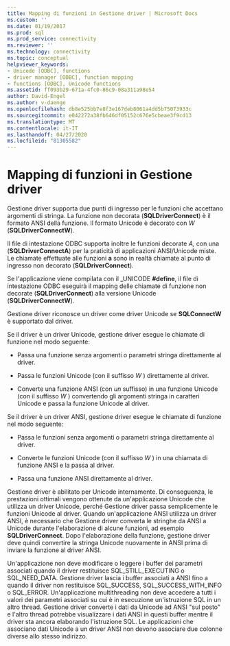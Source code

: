 ```yaml
---
title: Mapping di funzioni in Gestione driver | Microsoft Docs
ms.custom: ''
ms.date: 01/19/2017
ms.prod: sql
ms.prod_service: connectivity
ms.reviewer: ''
ms.technology: connectivity
ms.topic: conceptual
helpviewer_keywords:
- Unicode [ODBC], functions
- driver manager [ODBC], function mapping
- functions [ODBC], Unicode functions
ms.assetid: ff093b29-671a-4fc0-86c9-08a311a98e54
author: David-Engel
ms.author: v-daenge
ms.openlocfilehash: db8e525bb7e8f3e167deb8061a4dd5b75073933c
ms.sourcegitcommit: e042272a38fb646df05152c676e5cbeae3f9cd13
ms.translationtype: MT
ms.contentlocale: it-IT
ms.lasthandoff: 04/27/2020
ms.locfileid: "81305582"
---
```

# <a name="function-mapping-in-the-driver-manager"></a>Mapping di funzioni in Gestione driver
Gestione driver supporta due punti di ingresso per le funzioni che accettano argomenti di stringa. La funzione non decorata (**SQLDriverConnect**) è il formato ANSI della funzione. Il formato Unicode è decorato con *W* (**SQLDriverConnectW**).  
  
 Il file di intestazione ODBC supporta inoltre le funzioni decorate *A,* con una (**SQLDriverConnectA**) per la praticità di applicazioni ANSI/Unicode miste. Le chiamate effettuate alle funzioni **a** sono in realtà chiamate al punto di ingresso non decorato (**SQLDriverConnect**).  
  
 Se l'applicazione viene compilata con il _UNICODE **#define**, il file di intestazione ODBC eseguirà il mapping delle chiamate di funzione non decorate (**SQLDriverConnect**) alla versione Unicode (**SQLDriverConnectW**).  
  
 Gestione driver riconosce un driver come driver Unicode se **SQLConnectW** è supportato dal driver.  
  
 Se il driver è un driver Unicode, gestione driver esegue le chiamate di funzione nel modo seguente:  
  
-   Passa una funzione senza argomenti o parametri stringa direttamente al driver.  
  
-   Passa le funzioni Unicode (con il suffisso *W* ) direttamente al driver.  
  
-   Converte una funzione ANSI (con *un* suffisso) in una funzione Unicode (con il suffisso *W* ) convertendo gli argomenti stringa in caratteri Unicode e passa la funzione Unicode al driver.  
  
 Se il driver è un driver ANSI, gestione driver esegue le chiamate di funzione nel modo seguente:  
  
-   Passa le funzioni senza argomenti o parametri stringa direttamente al driver.  
  
-   Converte le funzioni Unicode (con il suffisso *W* ) in una chiamata di funzione ANSI e la passa al driver.  
  
-   Passa una funzione ANSI direttamente al driver.  
  
 Gestione driver è abilitato per Unicode internamente. Di conseguenza, le prestazioni ottimali vengono ottenute da un'applicazione Unicode che utilizza un driver Unicode, perché Gestione driver passa semplicemente le funzioni Unicode al driver. Quando un'applicazione ANSI utilizza un driver ANSI, è necessario che Gestione driver converta le stringhe da ANSI a Unicode durante l'elaborazione di alcune funzioni, ad esempio **SQLDriverConnect**. Dopo l'elaborazione della funzione, gestione driver deve quindi convertire la stringa Unicode nuovamente in ANSI prima di inviare la funzione al driver ANSI.  
  
 Un'applicazione non deve modificare o leggere i buffer dei parametri associati quando il driver restituisce SQL_STILL_EXECUTING o SQL_NEED_DATA. Gestione driver lascia i buffer associati a ANSI fino a quando il driver non restituisce SQL_SUCCESS, SQL_SUCCESS_WITH_INFO o SQL_ERROR. Un'applicazione multithreading non deve accedere a tutti i valori dei parametri associati su cui è in esecuzione un'istruzione SQL in un altro thread. Gestione driver converte i dati da Unicode ad ANSI "sul posto" e l'altro thread potrebbe visualizzare i dati ANSI in questi buffer mentre il driver sta ancora elaborando l'istruzione SQL. Le applicazioni che associano dati Unicode a un driver ANSI non devono associare due colonne diverse allo stesso indirizzo.
